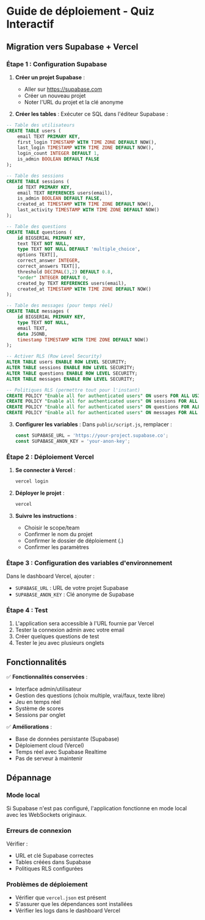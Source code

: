 # Guide de déploiement - Quiz Interactif

## Migration vers Supabase + Vercel

### Étape 1 : Configuration Supabase

1. **Créer un projet Supabase** :
   - Aller sur https://supabase.com
   - Créer un nouveau projet
   - Noter l'URL du projet et la clé anonyme

2. **Créer les tables** :
   Exécuter ce SQL dans l'éditeur Supabase :

```sql
-- Table des utilisateurs
CREATE TABLE users (
    email TEXT PRIMARY KEY,
    first_login TIMESTAMP WITH TIME ZONE DEFAULT NOW(),
    last_login TIMESTAMP WITH TIME ZONE DEFAULT NOW(),
    login_count INTEGER DEFAULT 1,
    is_admin BOOLEAN DEFAULT FALSE
);

-- Table des sessions
CREATE TABLE sessions (
    id TEXT PRIMARY KEY,
    email TEXT REFERENCES users(email),
    is_admin BOOLEAN DEFAULT FALSE,
    created_at TIMESTAMP WITH TIME ZONE DEFAULT NOW(),
    last_activity TIMESTAMP WITH TIME ZONE DEFAULT NOW()
);

-- Table des questions
CREATE TABLE questions (
    id BIGSERIAL PRIMARY KEY,
    text TEXT NOT NULL,
    type TEXT NOT NULL DEFAULT 'multiple_choice',
    options TEXT[],
    correct_answer INTEGER,
    correct_answers TEXT[],
    threshold DECIMAL(3,2) DEFAULT 0.8,
    "order" INTEGER DEFAULT 0,
    created_by TEXT REFERENCES users(email),
    created_at TIMESTAMP WITH TIME ZONE DEFAULT NOW()
);

-- Table des messages (pour temps réel)
CREATE TABLE messages (
    id BIGSERIAL PRIMARY KEY,
    type TEXT NOT NULL,
    email TEXT,
    data JSONB,
    timestamp TIMESTAMP WITH TIME ZONE DEFAULT NOW()
);

-- Activer RLS (Row Level Security)
ALTER TABLE users ENABLE ROW LEVEL SECURITY;
ALTER TABLE sessions ENABLE ROW LEVEL SECURITY;
ALTER TABLE questions ENABLE ROW LEVEL SECURITY;
ALTER TABLE messages ENABLE ROW LEVEL SECURITY;

-- Politiques RLS (permettre tout pour l'instant)
CREATE POLICY "Enable all for authenticated users" ON users FOR ALL USING (true);
CREATE POLICY "Enable all for authenticated users" ON sessions FOR ALL USING (true);
CREATE POLICY "Enable all for authenticated users" ON questions FOR ALL USING (true);
CREATE POLICY "Enable all for authenticated users" ON messages FOR ALL USING (true);
```

3. **Configurer les variables** :
   Dans `public/script.js`, remplacer :
   ```javascript
   const SUPABASE_URL = 'https://your-project.supabase.co';
   const SUPABASE_ANON_KEY = 'your-anon-key';
   ```

### Étape 2 : Déploiement Vercel

1. **Se connecter à Vercel** :
   ```bash
   vercel login
   ```

2. **Déployer le projet** :
   ```bash
   vercel
   ```

3. **Suivre les instructions** :
   - Choisir le scope/team
   - Confirmer le nom du projet
   - Confirmer le dossier de déploiement (.)
   - Confirmer les paramètres

### Étape 3 : Configuration des variables d'environnement

Dans le dashboard Vercel, ajouter :
- `SUPABASE_URL` : URL de votre projet Supabase
- `SUPABASE_ANON_KEY` : Clé anonyme de Supabase

### Étape 4 : Test

1. L'application sera accessible à l'URL fournie par Vercel
2. Tester la connexion admin avec votre email
3. Créer quelques questions de test
4. Tester le jeu avec plusieurs onglets

## Fonctionnalités

✅ **Fonctionnalités conservées** :
- Interface admin/utilisateur
- Gestion des questions (choix multiple, vrai/faux, texte libre)
- Jeu en temps réel
- Système de scores
- Sessions par onglet

✅ **Améliorations** :
- Base de données persistante (Supabase)
- Déploiement cloud (Vercel)
- Temps réel avec Supabase Realtime
- Pas de serveur à maintenir

## Dépannage

### Mode local
Si Supabase n'est pas configuré, l'application fonctionne en mode local avec les WebSockets originaux.

### Erreurs de connexion
Vérifier :
- URL et clé Supabase correctes
- Tables créées dans Supabase
- Politiques RLS configurées

### Problèmes de déploiement
- Vérifier que `vercel.json` est présent
- S'assurer que les dépendances sont installées
- Vérifier les logs dans le dashboard Vercel 